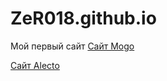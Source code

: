# ZeR018.github.io
Мой первый сайт
[Сайт Mogo](https://zer018.github.io/mogo "Моя первая верстка")

[Сайт Alecto](https://zer018.github.io/alecto/ "Первая верстка, полностью сделанная мной")
